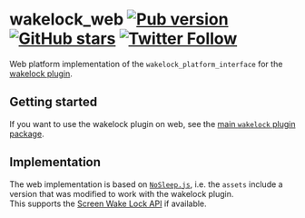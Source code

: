# wakelock_web [![Pub version](https://img.shields.io/pub/v/wakelock_platform_interface.svg)](https://pub.dev/packages/wakelock_web) [![GitHub stars](https://img.shields.io/github/stars/creativecreatorormaybenot/wakelock.svg)](https://github.com/creativecreatorormaybenot/wakelock) [![Twitter Follow](https://img.shields.io/twitter/follow/creativemaybeno?label=Follow&style=social)](https://twitter.com/creativemaybeno)

Web platform implementation of the `wakelock_platform_interface` for the 
[wakelock plugin][wakelock GitHub].

## Getting started

If you want to use the wakelock plugin on web, see the [main `wakelock` plugin package](https://pub.dev/packages/wakelock).

## Implementation

The web implementation is based on [`NoSleep.js`](https://github.com/richtr/NoSleep.js/), i.e.
the `assets` include a version that was modified to work with the wakelock plugin.  
This supports the [Screen Wake Lock API](https://developer.mozilla.org/en-US/docs/Web/API/Screen_Wake_Lock_API)
if available.

[wakelock GitHub]: https://github.com/creativecreatorormaybenot/wakelock
